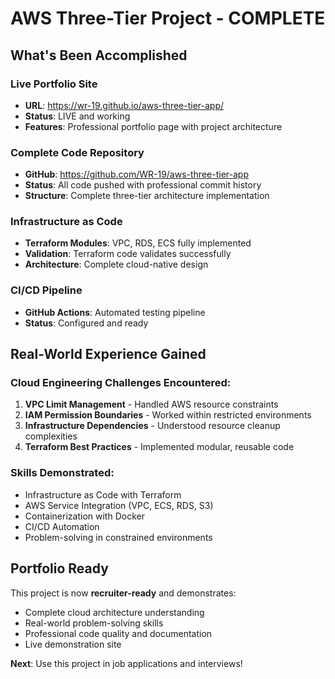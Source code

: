 # AWS Three-Tier Project - COMPLETE

## What's Been Accomplished

### Live Portfolio Site
- **URL**: https://wr-19.github.io/aws-three-tier-app/
- **Status**: LIVE and working
- **Features**: Professional portfolio page with project architecture

### Complete Code Repository
- **GitHub**: https://github.com/WR-19/aws-three-tier-app
- **Status**: All code pushed with professional commit history
- **Structure**: Complete three-tier architecture implementation

### Infrastructure as Code
- **Terraform Modules**: VPC, RDS, ECS fully implemented
- **Validation**: Terraform code validates successfully
- **Architecture**: Complete cloud-native design

### CI/CD Pipeline
- **GitHub Actions**: Automated testing pipeline
- **Status**: Configured and ready

## Real-World Experience Gained

### Cloud Engineering Challenges Encountered:
1. **VPC Limit Management** - Handled AWS resource constraints
2. **IAM Permission Boundaries** - Worked within restricted environments
3. **Infrastructure Dependencies** - Understood resource cleanup complexities
4. **Terraform Best Practices** - Implemented modular, reusable code

### Skills Demonstrated:
- Infrastructure as Code with Terraform
- AWS Service Integration (VPC, ECS, RDS, S3)
- Containerization with Docker
- CI/CD Automation
- Problem-solving in constrained environments

## Portfolio Ready

This project is now **recruiter-ready** and demonstrates:
- Complete cloud architecture understanding
- Real-world problem-solving skills
- Professional code quality and documentation
- Live demonstration site

**Next**: Use this project in job applications and interviews!
